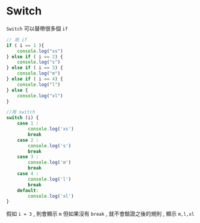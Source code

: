 # Switch

`Switch` 可以替帶很多個 `if` 
```js {.line-numbers}
// 用 if 
if ( i == 1 ){
    console.log("xs")
} else if ( i == 2) {
    console.log("s")    
} else if ( i == 3) {
    console.log("m")    
} else if ( i == 4) {
    console.log("l")    
} else {
    console.log("xl")    
}

//用 switch
switch (i) {
    case 1 :
        console.log('xs')
        break
    case 2 :
        console.log('s')
        break
    case 3 :
        console.log('m')
        break
    case 4 :
        console.log('l')
        break
    default:
        console.log('xl')
}

```

假如 `i = 3` , 則會顯示 `m` 
但如果沒有 `break` , 就不會驗證之後的規則 , 顯示 `m,l,xl`